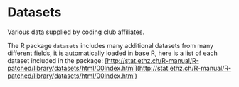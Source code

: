 # Datasets
Various data supplied by coding club affiliates.

The R package `datasets` includes many additional datasets from many different fields, it is automatically loaded in base R, here is a list of each dataset included in the package:
[http://stat.ethz.ch/R-manual/R-patched/library/datasets/html/00Index.html](http://stat.ethz.ch/R-manual/R-patched/library/datasets/html/00Index.html)

